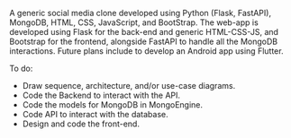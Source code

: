 A generic social media clone developed using Python (Flask, FastAPI), MongoDB, HTML, CSS, JavaScript, and BootStrap. The web-app is developed using Flask for the back-end and generic HTML-CSS-JS, and Bootstrap for the frontend, alongside FastAPI to handle all the MongoDB interactions. Future plans include to develop an Android app using Flutter.

To do:

- Draw sequence, architecture, and/or use-case diagrams.
- Code the Backend to interact with the API.
- Code the models for MongoDB in MongoEngine.
- Code API to interact with the database.
- Design and code the front-end.
